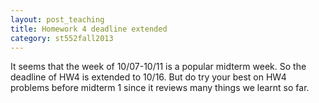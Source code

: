 ```yaml
---
layout: post_teaching
title: Homework 4 deadline extended
category: st552fall2013
---
```


It seems that the week of 10/07-10/11 is a popular midterm week. So the deadline of HW4 is extended to 10/16. But do try your best on HW4 problems before midterm 1 since it reviews many things we learnt so far.

